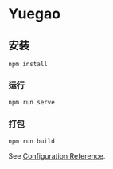 # Yuegao

## 安装
```
npm install
```

### 运行
```
npm run serve
```

### 打包
```
npm run build
```

See [Configuration Reference](https://cli.vuejs.org/config/).
